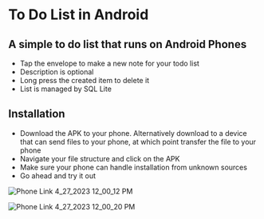 # To Do List in Android
## A simple to do list that runs on Android Phones
* Tap the envelope to make a new note for your todo list
* Description is optional
* Long press the created item to delete it
* List is managed by SQL Lite

## Installation
* Download the APK to your phone. Alternatively download to a device that can send files to your phone, at which point transfer the file to your phone 
* Navigate your file structure and click on the APK
* Make sure your phone can handle installation from unknown sources
* Go ahead and try it out

![Phone Link 4_27_2023 12_00_12 PM](https://user-images.githubusercontent.com/44739551/234921517-25821ae7-03c7-4b56-91e2-e6367884721b.png)

![Phone Link 4_27_2023 12_00_20 PM](https://user-images.githubusercontent.com/44739551/234921576-8a89eb14-2119-4ae4-b04b-64df1a48cc23.png)
